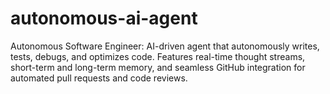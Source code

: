 # autonomous-ai-agent
Autonomous Software Engineer: AI-driven agent that autonomously writes, tests, debugs, and optimizes code. Features real-time thought streams, short-term and long-term memory, and seamless GitHub integration for automated pull requests and code reviews.
